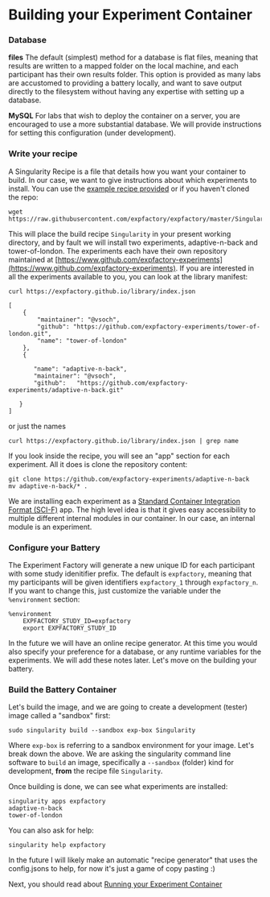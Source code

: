 # Building your Experiment Container

### Database

**files**
The default (simplest) method for a database is flat files, meaning that results are written to a mapped folder on the local machine, and each participant has their own results folder. This option is provided as many labs are accustomed to providing a battery locally, and want to save output directly to the filesystem without having any expertise with setting up a database.

**MySQL**
For labs that wish to deploy the container on a server, you are encouraged to use a more substantial database. We will provide instructions for setting this configuration (under development).


### Write your recipe
A Singularity Recipe is a file that details how you want your container to build. In our case, we want to give instructions about which experiments to install. You can use the [example recipe provided](Singularity) or if you haven't cloned the repo:

```
wget https://raw.githubusercontent.com/expfactory/expfactory/master/Singularity
```

This will place the build recipe `Singularity` in your present working directory, and by fault we will install two experiments, adaptive-n-back and tower-of-london. The experiments each have their own repository maintained at [https://www.github.com/expfactory-experiments](https://www.github.com/expfactory-experiments). If you are interested in all the experiments available to you, you can look at the library manifest:

```
curl https://expfactory.github.io/library/index.json

[
    {
        "maintainer": "@vsoch",
        "github": "https://github.com/expfactory-experiments/tower-of-london.git",
        "name": "tower-of-london"
    },
    {

       "name": "adaptive-n-back",
       "maintainer": "@vsoch",
       "github":   "https://github.com/expfactory-experiments/adaptive-n-back.git"

   }
]
```
or just the names

```
curl https://expfactory.github.io/library/index.json | grep name
```

If you look inside the recipe, you will see an "app" section for each experiment. All it does is clone the repository content:

```
git clone https://github.com/expfactory-experiments/adaptive-n-back
mv adaptive-n-back/* .
```

We are installing each experiment as a [Standard Container Integration Format (SCI-F)](https://containers-ftw.github.io/SCI-F/) app. The high level idea is that it gives easy accessibility to multiple different internal modules in our container. In our case, an internal module is an experiment. 


### Configure your Battery
The Experiment Factory will generate a new unique ID for each participant with some study idenitifier prefix. The default is `expfactory`, meaning that my participants will be given identifiers `expfactory_1` through `expfactory_n`. If you want to change this, just customize the variable under the `%environment` section:


```
%environment
    EXPFACTORY_STUDY_ID=expfactory
    export EXPFACTORY_STUDY_ID
```

In the future we will have an online recipe generator. At this time you would also specify your preference for a database, or any runtime variables for the experiments. We will add these notes later. Let's move on the building your battery.


### Build the Battery Container
Let's build the image, and we are going to create a development (tester) image called a "sandbox" first:


```
sudo singularity build --sandbox exp-box Singularity
```

Where `exp-box` is referring to a sandbox environment for your image. Let's break down the above. We are asking the singularity command line software to `build` an image, specifically a `--sandbox` (folder) kind for development, **from** the recipe file `Singularity`.

Once building is done, we can see what experiments are installed:


```
singularity apps expfactory
adaptive-n-back
tower-of-london
```

You can also ask for help:

```
singularity help expfactory
```

In the future I will likely make an automatic "recipe generator" that uses the config.jsons to help, for now it's just a game of copy pasting :)

Next, you should read about [Running your Experiment Container](running.md)
